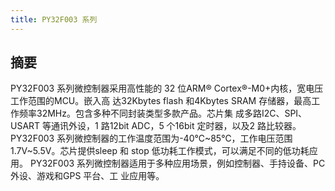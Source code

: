 ```yaml
---
title: PY32F003 系列
---
```


## 摘要

PY32F003 系列微控制器采用高性能的 32 位ARM® Cortex®-M0+内核，宽电压工作范围的MCU。嵌入高
达32Kbytes flash 和4Kbytes SRAM 存储器，最高工作频率32MHz。包含多种不同封装类型多款产品。芯片集
成多路I2C、SPI、USART 等通讯外设，1 路12bit ADC，5 个16bit 定时器，以及2 路比较器。
PY32F003 系列微控制器的工作温度范围为-40℃~85℃，工作电压范围 1.7V~5.5V。芯片提供sleep 和
stop 低功耗工作模式，可以满足不同的低功耗应用。
PY32F003 系列微控制器适用于多种应用场景，例如控制器、手持设备、PC 外设、游戏和GPS 平台、工
业应用等。

<!-- @include: ../../data/markdown/PY32F003.md -->
